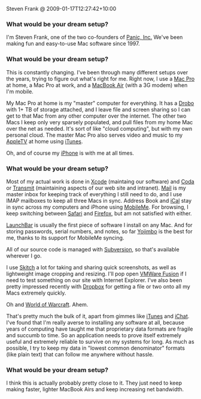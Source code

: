 Steven Frank @ 2009-01-17T12:27:42+10:00

### What would be your dream setup?

I'm Steven Frank, one of the two co-founders of [Panic, Inc.](http://www.panic.com/ "They make awesome Mac software.") We've been making fun and easy-to-use Mac software since 1997.

### What would be your dream setup?

This is constantly changing. I've been through many different setups over the years, trying to figure out what's right for me. Right now, I use a [Mac Pro][mac-pro] at home, a Mac Pro at work, and a [MacBook Air][macbook-air] (with a 3G modem) when I'm mobile.

My Mac Pro at home is my "master" computer for everything. It has a [Drobo][] with 1+ TB of storage attached, and I leave file and screen sharing so I can get to that Mac from any other computer over the internet. The other two Macs I keep only very sparsely populated, and pull files from my home Mac over the net as needed. It's sort of like "cloud computing", but with my own personal cloud. The master Mac Pro also serves video and music to my [AppleTV][apple-tv] at home using [iTunes][itunes].

Oh, and of course my [iPhone][] is with me at all times.

### What would be your dream setup?

Most of my actual work is done in [Xcode][] (maintaing our software) and [Coda][] or [Transmit][] (maintaining aspects of our web site and intranet). [Mail][] is my master inbox for keeping track of everything I still need to do, and I use IMAP mailboxes to keep all three Macs in sync. Address Book and [iCal][] stay in sync across my computers and iPhone using [MobileMe][mobile-me]. For browsing, I keep switching between [Safari][] and [Firefox][], but am not satisfied with either.

[LaunchBar][] is usually the first piece of software I install on any Mac. And for storing passwords, serial numbers, and notes, so far [Yojimbo][] is the best for me, thanks to its support for MobileMe syncing.

All of our source code is managed with [Subversion][], so that's available wherever I go.

I use [Skitch][] a lot for taking and sharing quick screenshots, as well as lightweight image cropping and resizing. I'll pop open [VMWare Fusion][fusion] if I need to test something on our site with Internet Explorer. I've also been pretty impressed recently with [Dropbox][] for getting a file or two onto all my Macs extremely quickly.

Oh and [World of Warcraft][wow]. Ahem.

That's pretty much the bulk of it, apart from gimmes like [iTunes][] and [iChat][]. I've found that I'm really averse to installing any software at all, because years of computing have taught me that proprietary data formats are fragile and succumb to time. So an application needs to prove itself extremely useful and extremely reliable to survive on my systems for long. As much as possible, I try to keep my data in "lowest common denominator" formats (like plain text) that can follow me anywhere without hassle.

### What would be your dream setup?

I think this is actually probably pretty close to it. They just need to keep making faster, lighter MacBook Airs and keep increasing net bandwidth.

[mac-pro]: http://www.apple.com/macpro/ "The Intel-based Mac tower computer."
[macbook-air]: http://www.apple.com/macbookair/ "The super-thin Intel-based Mac laptop."
[drobo]: http://drobo.com/Products/drobo.html "A nice hardware-based backup system."
[apple-tv]: http://www.apple.com/appletv/ "The media station device."
[itunes]: http://www.apple.com/itunes/ "The infamous jukebox application."
[iphone]: http://www.apple.com/iphone/ "C'mon, you know what this is."
[xcode]: http://developer.apple.com/technology/tools.html "An IDE for Mac developers."
[coda]: http://panic.com/coda/ "A single-window HTML/web tool."
[transmit]: http://panic.com/transmit/ "An FTP/SFTP client for the Mac."
[mail]: http://www.apple.com/macosx/features/mail.html "The default Mac OS X mail client."
[ical]: http://www.apple.com/macosx/features/300.html#ical "Calendaring software included with Mac OS X."
[mobile-me]: http://www.me.com/ "An online 'cloud' service (mail, calendar, etc)."
[safari]: http://www.apple.com/safari/ "A fast web browser."
[firefox]: http://mozilla.com/firefox/ "The very popular open source web browser."
[launchbar]: http://obdev.at/products/launchbar/ "An application launcher and data manager for the Mac."
[yojimbo]: http://barebones.com/products/Yojimbo/ "Data 'bucket' software for the Mac."
[subversion]: http://subversion.tigris.org/ "A popular version control system."
[skitch]: http://skitch.com/ "An always-on image editor for the Mac."
[fusion]: http://vmware.com/products/fusion/ "A PC emulator for the Mac."
[dropbox]: http://getdropbox.com/ "Online syncing and storage."
[wow]: http://www.worldofwarcraft.com/ "A slightly popular fantasy MMORPG."
[itunes]: http://www.apple.com/itunes/ "The infamous jukebox application."
[ichat]: http://www.apple.com/macosx/features/ichat.html "An AIM/Jabber client included with Mac OS X."
